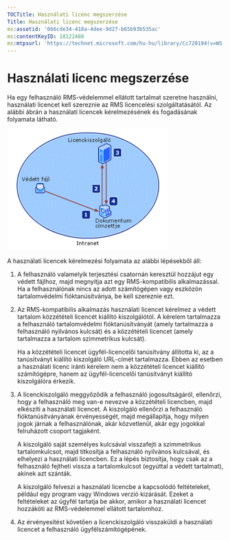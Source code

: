 ```yaml
---
TOCTitle: Használati licenc megszerzése
Title: Használati licenc megszerzése
ms:assetid: '0b6cde34-418a-4dee-9d27-b65b93b535ac'
ms:contentKeyID: 18122488
ms:mtpsurl: 'https://technet.microsoft.com/hu-hu/library/Cc720194(v=WS.10)'
---
```


Használati licenc megszerzése
=============================

Ha egy felhasználó RMS-védelemmel ellátott tartalmat szeretne használni, használati licencet kell szereznie az RMS licencelési szolgáltatásától. Az alábbi ábrán a használati licencek kérelmezésének és fogadásának folyamata látható.

![Használati licenc beszerzésének folyamata](images/Cc720194.37b8d28c-9749-4e81-bc6a-22692fefb8b6(WS.10).gif)

A használati licencek kérelmezési folyamata az alábbi lépésekből áll:

1.  A felhasználó valamelyik terjesztési csatornán keresztül hozzájut egy védett fájlhoz, majd megnyitja azt egy RMS-kompatibilis alkalmazással. Ha a felhasználónak nincs az adott számítógépen vagy eszközön tartalomvédelmi fióktanúsítványa, be kell szereznie ezt.

2.  Az RMS-kompatibilis alkalmazás használati licencet kérelmez a védett tartalom közzétételi licencét kiállító kiszolgálótól. A kérelem tartalmazza a felhasználó tartalomvédelmi fióktanúsítványát (amely tartalmazza a felhasználó nyilvános kulcsát) és a közzétételi licencet (amely tartalmazza a tartalom szimmetrikus kulcsát).

    Ha a közzétételi licencet ügyfél-licencelői tanúsítvány állította ki, az a tanúsítványt kiállító kiszolgáló URL-címét tartalmazza. Ebben az esetben a használati licenc iránti kérelem nem a közzétételi licencet kiállító számítógépre, hanem az ügyfél-licencelői tanúsítványt kiállító kiszolgálóra érkezik.

3.  A licenckiszolgáló meggyőződik a felhasználó jogosultságáról, ellenőrzi, hogy a felhasználó meg van-e nevezve a közzétételi licencben, majd elkészíti a használati licencet. A kiszolgáló ellenőrzi a felhasználó fióktanúsítványának érvényességét, majd megállapítja, hogy milyen jogok járnak a felhasználónak, akár közvetlenül, akár egy jogokkal felruházott csoport tagjaként.

    A kiszolgáló saját személyes kulcsával visszafejti a szimmetrikus tartalomkulcsot, majd titkosítja a felhasználó nyilvános kulcsával, és elhelyezi a használati licencben. Ez a lépés biztosítja, hogy csak az a felhasználó fejtheti vissza a tartalomkulcsot (egyúttal a védett tartalmat), akinek azt szánták.

    A kiszolgáló felveszi a használati licencbe a kapcsolódó feltételeket, például egy program vagy Windows verzió kizárását. Ezeket a feltételeket az ügyfél tartatja be akkor, amikor a használati licencet hozzáköti az RMS-védelemmel ellátott tartalomhoz.

4.  Az érvényesítést követően a licenckiszolgáló visszaküldi a használati licencet a felhasználó ügyfélszámítógépének.